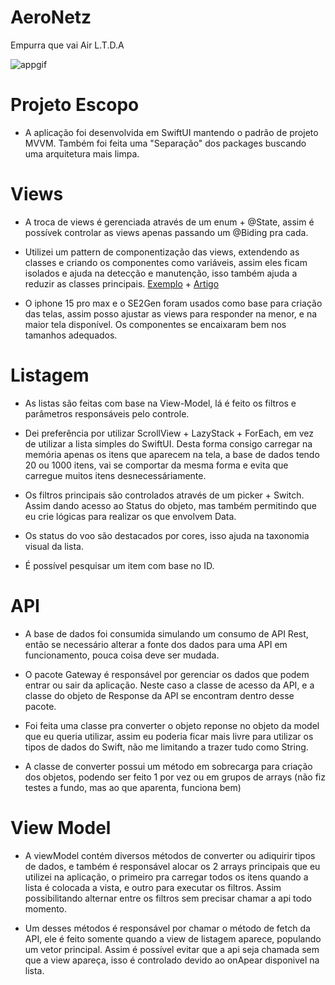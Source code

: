 # AeroNetz
Empurra que vai Air L.T.D.A


![appgif](https://github.com/user-attachments/assets/5fe06bb8-5061-47ed-bd3d-d51aaa139155)


# Projeto Escopo 
- A aplicação foi desenvolvida em SwiftUI mantendo o padrão de projeto MVVM.
Também foi feita uma "Separação" dos packages buscando uma arquitetura mais limpa.


# Views
- A troca de views é gerenciada através de um enum + @State, assim é possívek controlar as views apenas passando um @Biding pra cada. 

- Utilizei um pattern de componentização das views, extendendo as classes e criando os componentes como variáveis, assim eles ficam isolados e ajuda na detecção e manutenção, isso também ajuda a reduzir as classes principais. [Exemplo](https://github.com/Levenetz/SwiftUI-Elementos-Isolados?tab=readme-ov-file) + [Artigo](https://medium.com/@victorlevenetz/o-novo-catálogo-de-strings-em-swift-a294af2755a6) 

- O iphone 15 pro max e o SE2Gen foram usados como base para criação das telas, assim posso ajustar as views para responder na menor, e na maior tela disponível. Os componentes se encaixaram bem nos tamanhos adequados.

# Listagem
- As listas são feitas com base na View-Model, lá é feito os filtros e parâmetros responsáveis pelo controle.

- Dei preferência por utilizar ScrollView + LazyStack + ForEach, em vez de utilizar a lista simples do SwiftUI. Desta forma consigo carregar na memória apenas os itens que aparecem na tela, a base de dados tendo 20 ou 1000 itens, vai se comportar da mesma forma e evita que carregue muitos itens desnecessáriamente.

- Os filtros principais são controlados através de um picker + Switch. Assim dando acesso ao Status do objeto, mas também permitindo que eu crie lógicas para realizar os que envolvem Data.

- Os status do voo são destacados por cores, isso ajuda na taxonomia visual da lista.

- É possível pesquisar um item com base no ID.

# API
- A base de dados foi consumida simulando um consumo de API Rest, então se necessário alterar a fonte dos dados para uma API em funcionamento, pouca coisa deve ser mudada.

- O pacote Gateway é responsável por gerenciar os dados que podem entrar ou sair da aplicação. Neste caso a classe de acesso da API, e a classe do objeto de Response da API se encontram dentro desse pacote.

- Foi feita uma classe  pra converter o objeto reponse no objeto da model que eu queria utilizar, assim eu poderia ficar mais livre para utilizar os tipos de dados do Swift, não me limitando a trazer tudo como String.


- A classe de converter possui um método em sobrecarga para criação dos objetos, podendo ser feito 1 por vez ou em grupos de arrays (não fiz testes a fundo, mas ao que aparenta, funciona bem)

# View Model 

- A viewModel contém diversos métodos de converter ou adiquirir tipos de dados, e também é responsável alocar os 2 arrays principais que eu utilizei na aplicação, o primeiro pra carregar todos os itens quando a lista é colocada a vista, e outro para executar os filtros. Assim possibilitando alternar entre os filtros sem precisar chamar a api todo momento.

- Um desses métodos é responsável por chamar o método de fetch da API, ele é feito somente quando a view de listagem aparece, populando um vetor principal. Assim é possível evitar que a api seja chamada sem que a view apareça, isso é controlado devido ao onApear disponivel na lista.
 
